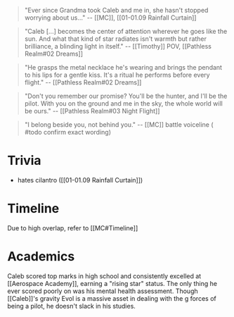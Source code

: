 > "Ever since Grandma took Caleb and me in, she hasn't stopped worrying about us..." 
> -- [[MC]], [[01-01.09 Rainfall Curtain]]

> "Caleb [...] becomes the center of attention wherever he goes like the sun. And what that kind of star radiates isn't warmth but rather brilliance, a blinding light in itself."
> -- [[Timothy]] POV, [[Pathless Realm#02 Dreams]]

> "He grasps the metal necklace he's wearing and brings the pendant to his lips for a gentle kiss. It's a ritual he performs before every flight."
> -- [[Pathless Realm#02 Dreams]]

> "Don't you remember our promise? You'll be the hunter, and I'll be the pilot. With you on the ground and me in the sky, the whole world will be ours."
> -- [[Pathless Realm#03 Night Flight]]

> "I belong beside you, not behind you."
> -- [[MC]] battle voiceline ( #todo confirm exact wording)
# Trivia
* hates cilantro ([[01-01.09 Rainfall Curtain]])

# Timeline
Due to high overlap, refer to [[MC#Timeline]]

# Academics
Caleb scored top marks in high school and consistently excelled at [[Aerospace Academy]], earning a "rising star" status. The only thing he ever scored poorly on was his mental health assessment. Though [[Caleb]]'s gravity Evol is a massive asset in dealing with the g forces of being a pilot, he doesn't slack in his studies.